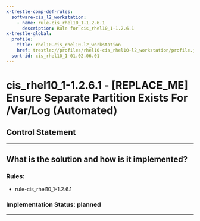 ```yaml
---
x-trestle-comp-def-rules:
  software-cis_l2_workstation:
    - name: rule-cis_rhel10_1-1.2.6.1
      description: Rule for cis_rhel10_1-1.2.6.1
x-trestle-global:
  profile:
    title: rhel10-cis_rhel10-l2_workstation
    href: trestle://profiles/rhel10-cis_rhel10-l2_workstation/profile.json
  sort-id: cis_rhel10_1-01.02.06.01
---
```


# cis_rhel10_1-1.2.6.1 - \[REPLACE_ME\] Ensure Separate Partition Exists For /Var/Log (Automated)

## Control Statement

______________________________________________________________________

## What is the solution and how is it implemented?

<!-- For implementation status enter one of: implemented, partial, planned, alternative, not-applicable -->

<!-- Note that the list of rules under ### Rules: is read-only and changes will not be captured after assembly to JSON -->

<!-- Add control implementation description here for control: cis_rhel10_1-1.2.6.1 -->

### Rules:

  - rule-cis_rhel10_1-1.2.6.1

### Implementation Status: planned

______________________________________________________________________
